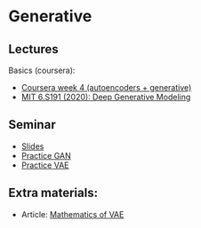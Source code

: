 # Generative

## Lectures
Basics (coursera):
* [Coursera week 4 (autoencoders + generative)](https://www.coursera.org/learn/intro-to-deep-learning/home/week/4)
* [MIT 6.S191 (2020): Deep Generative Modeling](https://www.youtube.com/watch?v=rZufA635dq4)



## Seminar
* [Slides](https://github.com/MariyaTikhonova/hse_mlds_deep_learning_course/blob/spring_fall_22/week_06_generative/MLDS%20DL%20Week%206_%20Generative.pdf)
* [Practice GAN](https://github.com/MariyaTikhonova/hse_mlds_deep_learning_course/blob/spring_fall_22/week_06_generative/MLDS_practice_week6_GAN_18_05.ipynb)
* [Practice VAE](https://github.com/MariyaTikhonova/hse_mlds_deep_learning_course/blob/spring_fall_22/week_06_generative/MLDS_practice_week6_VAE_18_05.ipynb)


## Extra materials:
* Article: [Mathematics of VAE](https://davidstutz.de/the-mathematics-of-variational-auto-encoders/)



